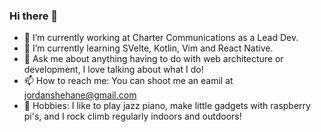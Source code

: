 ### Hi there 👋

- 🔭 I’m currently working at Charter Communications as a Lead Dev.
- 🌱 I’m currently learning SVelte, Kotlin, Vim and React Native.
- 💬 Ask me about anything having to do with web architecture or development, I love talking about what I do!
- 📫 How to reach me: You can shoot me an eamil at jordanshehane@gmail.com
- 🎉 Hobbies: I like to play jazz piano, make little gadgets with raspberry pi's, and I rock climb regularly indoors and outdoors!
